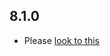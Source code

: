 ## 8.1.0

- Please [look to this]((https://dooboolab.github.io/flutter_sound/doc/book/CHANGELOG.html))
